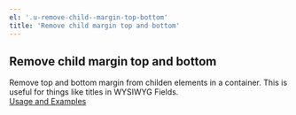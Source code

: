 ```yaml
---
el: '.u-remove-child--margin-top-bottom'
title: 'Remove child margin top and bottom'
---
```


## Remove child margin top and bottom

Remove top and bottom margin from childen elements in a container. This is useful for things like titles in WYSIWYG Fields.<br/>
<a href="../../../../dist/sassdoc/#utility-placeholder-u-remove-child--margin-top-bottom" target="_blank">Usage and Examples</a>
